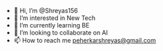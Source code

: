- 👋 Hi, I’m @Shreyas156
- 👀 I’m interested in New Tech
- 🌱 I’m currently learning BE
- 💞️ I’m looking to collaborate on AI  
- 📫 How to reach me peherkarshreyas@gmail.com

<!---
Shreyas156/Shreyas156 is a ✨ special ✨ repository because its `README.md` (this file) appears on your GitHub profile.
You can click the Preview link to take a look at your changes.
--->

